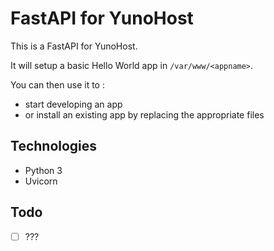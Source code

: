 FastAPI for YunoHost
===========================

This is a FastAPI for YunoHost.

It will setup a basic Hello World app in `/var/www/<appname>`.

You can then use it to : 

- start developing an app
- or install an existing app by replacing the appropriate files

Technologies
------------

- Python 3
- Uvicorn

Todo
----

- [ ] ???
